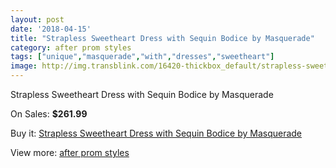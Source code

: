 ```yaml
---
layout: post
date: '2018-04-15'
title: "Strapless Sweetheart Dress with Sequin Bodice by Masquerade"
category: after prom styles
tags: ["unique","masquerade","with","dresses","sweetheart"]
image: http://img.transblink.com/16420-thickbox_default/strapless-sweetheart-dress-with-sequin-bodice-by-masquerade.jpg
---
```

Strapless Sweetheart Dress with Sequin Bodice by Masquerade

On Sales: **$261.99**
<a href="https://www.transblink.com/en/after-prom-styles/5192-strapless-sweetheart-dress-with-sequin-bodice-by-masquerade.html"><amp-img layout="responsive" width="600" height="600" src="//img.transblink.com/16420-thickbox_default/strapless-sweetheart-dress-with-sequin-bodice-by-masquerade.jpg" alt="Strapless Sweetheart Dress with Sequin Bodice by Masquerade 0" /></a>
<a href="https://www.transblink.com/en/after-prom-styles/5192-strapless-sweetheart-dress-with-sequin-bodice-by-masquerade.html"><amp-img layout="responsive" width="600" height="600" src="//img.transblink.com/16422-thickbox_default/strapless-sweetheart-dress-with-sequin-bodice-by-masquerade.jpg" alt="Strapless Sweetheart Dress with Sequin Bodice by Masquerade 1" /></a>
<a href="https://www.transblink.com/en/after-prom-styles/5192-strapless-sweetheart-dress-with-sequin-bodice-by-masquerade.html"><amp-img layout="responsive" width="600" height="600" src="//img.transblink.com/16421-thickbox_default/strapless-sweetheart-dress-with-sequin-bodice-by-masquerade.jpg" alt="Strapless Sweetheart Dress with Sequin Bodice by Masquerade 2" /></a>

Buy it: [Strapless Sweetheart Dress with Sequin Bodice by Masquerade](https://www.transblink.com/en/after-prom-styles/5192-strapless-sweetheart-dress-with-sequin-bodice-by-masquerade.html "Strapless Sweetheart Dress with Sequin Bodice by Masquerade")

View more: [after prom styles](https://www.transblink.com/en/55-after-prom-styles "after prom styles")